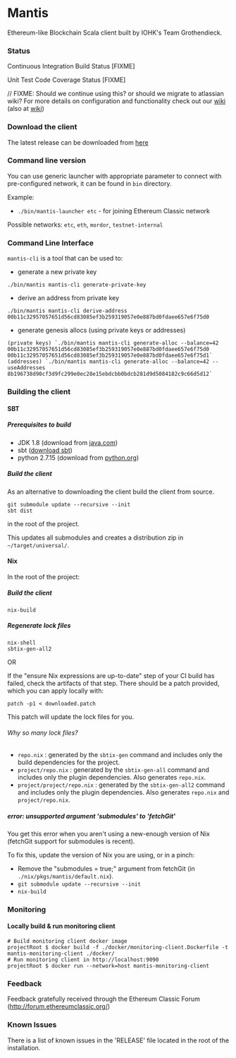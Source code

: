 # Mantis

Ethereum-like Blockchain Scala client built by IOHK's Team Grothendieck.

### Status

Continuous Integration Build Status [FIXME]

Unit Test Code Coverage Status [FIXME]

// FIXME: Should we continue using this? or should we migrate to atlassian wiki?
For more details on configuration and functionality check out our [wiki](http://mantis.readthedocs.io) (also at [wiki](https://github.com/input-output-hk/mantis/wiki))

### Download the client

The latest release can be downloaded from [here](https://github.com/input-output-hk/mantis/releases)

### Command line version

You can use generic launcher with appropriate parameter to connect with pre-configured network, it can be found in `bin` directory.

Example:
  - `./bin/mantis-launcher etc` - for joining Ethereum Classic network

Possible networks: `etc`, `eth`, `mordor`, `testnet-internal`

### Command Line Interface

`mantis-cli` is a tool that can be used to:
 
 - generate a new private key
 ```
./bin/mantis mantis-cli generate-private-key
```
 - derive an address from private key
```
./bin/mantis mantis-cli derive-address 00b11c32957057651d56cd83085ef3b259319057e0e887bd0fdaee657e6f75d0
```
 - generate genesis allocs (using private keys or addresses)
```
(private keys) `./bin/mantis mantis-cli generate-alloc --balance=42 00b11c32957057651d56cd83085ef3b259319057e0e887bd0fdaee657e6f75d0 00b11c32957057651d56cd83085ef3b259319057e0e887bd0fdaee657e6f75d1`
(addresses) `./bin/mantis mantis-cli generate-alloc --balance=42 --useAddresses 8b196738d90cf3d9fc299e0ec28e15ebdcbb0bdcb281d9d5084182c9c66d5d12`
```

### Building the client

#### SBT

##### Prerequisites to build

- JDK 1.8 (download from [java.com](http://www.java.com))
- sbt ([download sbt](http://www.scala-sbt.org/download.html))
- python 2.7.15 (download from [python.org](https://www.python.org/downloads/))

##### Build the client

As an alternative to downloading the client build the client from source.


```
git submodule update --recursive --init
sbt dist
```

in the root of the project.

This updates all submodules and creates a distribution zip in `~/target/universal/`.

#### Nix

In the root of the project:

##### Build the client

```
nix-build
```

##### Regenerate lock files

```
nix-shell
sbtix-gen-all2
```

OR

If the "ensure Nix expressions are up-to-date" step of your CI
build has failed, check the artifacts of that step. There should be a
patch provided, which you can apply locally with:

```
patch -p1 < downloaded.patch
```

This patch will update the lock files for you.

###### Why so many lock files?

- `repo.nix`                 : generated by the `sbtix-gen` command and includes only the build dependencies for the project.
- `project/repo.nix`         : generated by the `sbtix-gen-all` command and includes only the plugin dependencies. Also generates `repo.nix`.
- `project/project/repo.nix` : generated by the `sbtix-gen-all2` command and includes only the plugin dependencies. Also generates `repo.nix` and `project/repo.nix`.

##### error: unsupported argument 'submodules' to 'fetchGit'

You get this error when you aren't using a new-enough version of Nix (fetchGit support for submodules is recent).

To fix this, update the version of Nix you are using, or in a pinch:

  - Remove the "submodules = true;" argument from fetchGit (in `./nix/pkgs/mantis/default.nix`).
  - `git submodule update --recursive --init`
  - `nix-build`

### Monitoring

#### Locally build & run monitoring client

```
# Build monitoring client docker image
projectRoot $ docker build -f ./docker/monitoring-client.Dockerfile -t mantis-monitoring-client ./docker/
# Run monitoring client in http://localhost:9090
projectRoot $ docker run --network=host mantis-monitoring-client
```

### Feedback

Feedback gratefully received through the Ethereum Classic Forum (http://forum.ethereumclassic.org/)

### Known Issues

There is a list of known issues in the 'RELEASE' file located in the root of the installation.

